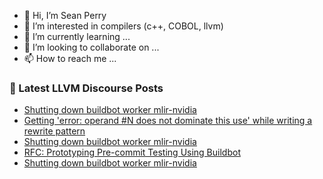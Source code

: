 - 👋 Hi, I’m Sean Perry
- 👀 I’m interested in compilers (c++, COBOL, llvm)
- 🌱 I’m currently learning ...
- 💞️ I’m looking to collaborate on ...
- 📫 How to reach me ...

<!---
s66perry/s66perry is a ✨ special ✨ repository because its `README.md` (this file) appears on your GitHub profile.
You can click the Preview link to take a look at your changes.
--->
### 📕 Latest LLVM Discourse Posts

<!-- DISCOURSE-LLVM:START -->
- [Shutting down buildbot worker mlir-nvidia](https://discourse.llvm.org/t/shutting-down-buildbot-worker-mlir-nvidia/70697#post_4)
- [Getting &#39;error: operand #N does not dominate this use&#39; while writing a rewrite pattern](https://discourse.llvm.org/t/getting-error-operand-n-does-not-dominate-this-use-while-writing-a-rewrite-pattern/70695#post_2)
- [Shutting down buildbot worker mlir-nvidia](https://discourse.llvm.org/t/shutting-down-buildbot-worker-mlir-nvidia/70697#post_3)
- [RFC: Prototyping Pre-commit Testing Using Buildbot](https://discourse.llvm.org/t/rfc-prototyping-pre-commit-testing-using-buildbot/69900?page=2#post_35)
- [Shutting down buildbot worker mlir-nvidia](https://discourse.llvm.org/t/shutting-down-buildbot-worker-mlir-nvidia/70697#post_2)
<!-- DISCOURSE-LLVM:END -->
